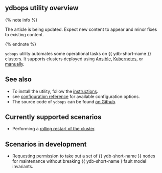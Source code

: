## ydbops utility overview

{% note info %}

The article is being updated. Expect new content to appear and minor fixes to existing content.

{% endnote %}

`ydbops` utility automates some operational tasks on {{ ydb-short-name }} clusters. It supports clusters deployed using [Ansible](../../devops/ansible/index.md), [Kubernetes](../../devops/kubernetes/index.md), or [manually](../../devops/manual/index.md).

## See also

* To install the utility, follow the [instructions](install.md).
* see [configuration reference](configuration.md) for available configuration options.
* The source code of `ydbops` can be found [on Github](https://github.com/ydb-platform/ydbops).

## Currently supported scenarios

- Performing a [rolling restart of the cluster](rolling-restart-scenario.md).

## Scenarios in development

- Requesting permission to take out a set of {{ ydb-short-name }} nodes for maintenance without breaking {{ ydb-short-name } fault model invariants.
